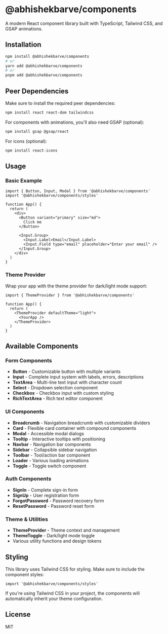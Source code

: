 # @abhishekbarve/components

A modern React component library built with TypeScript, Tailwind CSS, and GSAP animations.

## Installation

```bash
npm install @abhishekbarve/components
# or
yarn add @abhishekbarve/components
# or
pnpm add @abhishekbarve/components
```

## Peer Dependencies

Make sure to install the required peer dependencies:

```bash
npm install react react-dom tailwindcss
```

For components with animations, you'll also need GSAP (optional):

```bash
npm install gsap @gsap/react
```

For icons (optional):

```bash
npm install react-icons
```

## Usage

### Basic Example

```tsx
import { Button, Input, Modal } from '@abhishekbarve/components'
import '@abhishekbarve/components/styles'

function App() {
  return (
    <div>
      <Button variant="primary" size="md">
        Click me
      </Button>

      <Input.Group>
        <Input.Label>Email</Input.Label>
        <Input.Field type="email" placeholder="Enter your email" />
      </Input.Group>
    </div>
  )
}
```

### Theme Provider

Wrap your app with the theme provider for dark/light mode support:

```tsx
import { ThemeProvider } from '@abhishekbarve/components'

function App() {
  return (
    <ThemeProvider defaultTheme="light">
      <YourApp />
    </ThemeProvider>
  )
}
```

## Available Components

### Form Components

- **Button** - Customizable button with multiple variants
- **Input** - Complete input system with labels, errors, descriptions
- **TextArea** - Multi-line text input with character count
- **Select** - Dropdown selection component
- **Checkbox** - Checkbox input with custom styling
- **RichTextArea** - Rich text editor component

### UI Components

- **Breadcrumb** - Navigation breadcrumb with customizable dividers
- **Card** - Flexible card container with compound components
- **Modal** - Accessible modal dialogs
- **Tooltip** - Interactive tooltips with positioning
- **Navbar** - Navigation bar components
- **Sidebar** - Collapsible sidebar navigation
- **Toolbar** - Tool/action bar component
- **Loader** - Various loading animations
- **Toggle** - Toggle switch component

### Auth Components

- **SignIn** - Complete sign-in form
- **SignUp** - User registration form
- **ForgotPassword** - Password recovery form
- **ResetPassword** - Password reset form

### Theme & Utilities

- **ThemeProvider** - Theme context and management
- **ThemeToggle** - Dark/light mode toggle
- Various utility functions and design tokens

## Styling

This library uses Tailwind CSS for styling. Make sure to include the component styles:

```tsx
import '@abhishekbarve/components/styles'
```

If you're using Tailwind CSS in your project, the components will automatically inherit your theme configuration.

## License

MIT
